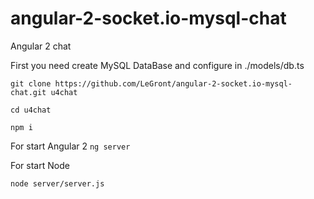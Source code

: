 # angular-2-socket.io-mysql-chat
Angular 2 chat

First you need create MySQL DataBase and configure in ./models/db.ts

`
git clone https://github.com/LeGront/angular-2-socket.io-mysql-chat.git u4chat
`

`
cd u4chat
`

`
npm i
`

For start Angular 2 
`
ng server
`

For start Node

`
node server/server.js
`
